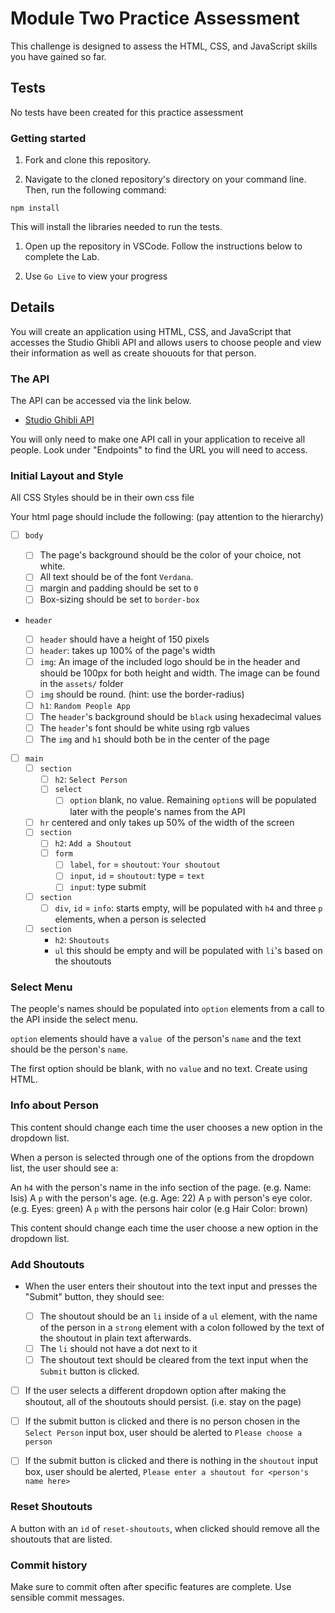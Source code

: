 # Module Two Practice Assessment

This challenge is designed to assess the HTML, CSS, and JavaScript skills you have gained so far.

## Tests

No tests have been created for this practice assessment

### Getting started

1. Fork and clone this repository.

1. Navigate to the cloned repository's directory on your command line. Then, run the following command:

```
npm install
```

This will install the libraries needed to run the tests.

1. Open up the repository in VSCode. Follow the instructions below to complete the Lab.

1. Use `Go Live` to view your progress

## Details

You will create an application using HTML, CSS, and JavaScript that accesses the Studio Ghibli API and allows users to choose people and view their information as well as create shououts for that person.

### The API

The API can be accessed via the link below.

- [Studio Ghibli API](https://ghibliapi.herokuapp.com)

You will only need to make one API call in your application to receive all people. Look under "Endpoints" to find the URL you will need to access.

### Initial Layout and Style

All CSS Styles should be in their own css file

Your html page should include the following: (pay attention to the hierarchy)

- [ ] `body`

  - [ ] The page's background should be the color of your choice, not white.
  - [ ] All text should be of the font `Verdana`.
  - [ ] margin and padding should be set to `0`
  - [ ] Box-sizing should be set to `border-box`

- `header`

  - [ ] `header` should have a height of 150 pixels
  - [ ] `header`: takes up 100% of the page's width
  - [ ] `img`: An image of the included logo should be in the header and should be 100px for both height and width. The image can be found in the `assets/` folder
  - [ ] `img` should be round. (hint: use the border-radius)
  - [ ] `h1`: `Random People App`
  - [ ] The `header`'s background should be `black` using hexadecimal values
  - [ ] The `header`'s font should be white using rgb values
  - [ ] The `img` and `h1` should both be in the center of the page

- [ ] `main`
  - [ ] `section`
    - [ ] `h2`: `Select Person`
    - [ ] `select`
      - [ ] `option` blank, no value. Remaining `option`s will be populated later with the people's names from the API
  - [ ] `hr` centered and only takes up 50% of the width of the screen
  - [ ] `section`
    - [ ] `h2`: `Add a Shoutout`
    - [ ] `form`
      - [ ] `label`, `for` = `shoutout`: `Your shoutout`
      - [ ] `input`, `id` = `shoutout`: type = `text`
      - [ ] `input`: type submit
  - [ ] `section`
    - [ ] `div`, `id` = `info`: starts empty, will be populated with `h4` and three `p` elements, when a person is selected
  - [ ] `section`
    - `h2`: `Shoutouts`
    - `ul` this should be empty and will be populated with `li`'s based on the shoutouts

### Select Menu

The people's names should be populated into `option` elements from a call to the API inside the select menu.

`option` elements should have a `value `of the person's `name` and the text should be the person's `name`.

The first option should be blank, with no `value` and no text. Create using HTML.

### Info about Person

This content should change each time the user chooses a new option in the dropdown list.

When a person is selected through one of the options from the dropdown list, the user should see a:

An `h4` with the person's name in the info section of the page. (e.g. Name: Isis)
A `p` with the person's age. (e.g. Age: 22)
A `p` with person's eye color. (e.g. Eyes: green)
A `p` with the persons hair color (e.g Hair Color: brown)

This content should change each time the user choose a new option in the dropdown list.

### Add Shoutouts

- When the user enters their shoutout into the text input and presses the "Submit" button, they should see:

  - [ ] The shoutout should be an `li` inside of a `ul` element, with the name of the person in a `strong` element with a colon followed by the text of the shoutout in plain text afterwards.
  - [ ] The `li` should not have a dot next to it
  - [ ] The shoutout text should be cleared from the text input when the `Submit` button is clicked.

- [ ] If the user selects a different dropdown option after making the shoutout, all of the shoutouts should persist. (i.e. stay on the page)

- [ ] If the submit button is clicked and there is no person chosen in the `Select Person` input box, user should be alerted to `Please choose a person`
- [ ] If the submit button is clicked and there is nothing in the `shoutout` input box, user should be alerted, `Please enter a shoutout for <person's name here>`

### Reset Shoutouts

A button with an `id` of `reset-shoutouts`, when clicked should remove all the shoutouts that are listed.

### Commit history

Make sure to commit often after specific features are complete. Use sensible commit messages.
